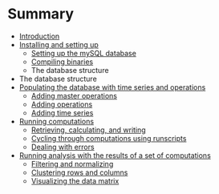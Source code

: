# Summary

* [Introduction](README.md)
* [Installing and setting up](setup.md)
   * [Setting up the mySQL database](mysql_database.md)
   * [Compiling binaries](compiling_binaries.md)
   * The database structure
* The database structure
* [Populating the database with time series and operations](populating.md)
   * [Adding master operations](adding_master_operations.md)
   * [Adding operations](adding_operations.md)
   * [Adding time series](adding_time_series.md)
* [Running computations](calculating.md)
   * [Retrieving, calculating, and writing](retrieving_calculating_writing.md)
   * [Cycling through computations using runscripts](cycling_through_computations_using_runscripts.md)
   * [Dealing with errors](dealing_with_errors.md)
* [Running analysis with the results of a set of computations](analyzing.md)
   * [Filtering and normalizing](filtering_and_normalizing.md)
   * [Clustering rows and columns](clustering_rows_and_columns.md)
   * [Visualizing the data matrix](visualizing_the_data_matrix.md)

